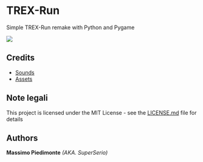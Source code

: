 # TREX-Run
Simple TREX-Run remake with Python and Pygame

<img src="https://i.ibb.co/HNCZyRb/ezgif-6-40ce03014071.gif" />

 ## Credits
 * [Sounds](https://freesound.org/)
 * [Assets](https://custom-cursor.com/fr/collection/cursors/455)

## Note legali
This project is licensed under the MIT License - see the [LICENSE.md](https://github.com/superserio/Vue-Sample-Blog/blob/master/LICENSE) file for details

 ## Authors
 **Massimo Piedimonte** _(AKA. SuperSerio)_
